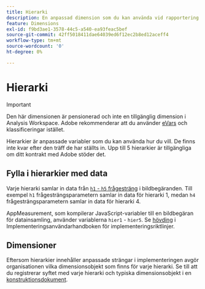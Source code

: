 ```yaml
---
title: Hierarki
description: En anpassad dimension som du kan använda vid rapportering.
feature: Dimensions
exl-id: f9bd3ae1-3578-44c5-a540-ea93feac5bef
source-git-commit: 42ff5018411dae64039ed6f12ec2b8ed12aceff4
workflow-type: tm+mt
source-wordcount: '0'
ht-degree: 0%

---
```


# Hierarki

>[!IMPORTANT]
>
>Den här dimensionen är pensionerad och inte en tillgänglig dimension i Analysis Workspace. Adobe rekommenderar att du använder [eVars](evar.md) och klassificeringar istället.

Hierarkier är anpassade variabler som du kan använda hur du vill. De finns inte kvar efter den träff de har ställts in. Upp till 5 hierarkier är tillgängliga om ditt kontrakt med Adobe stöder det.

## Fylla i hierarkier med data

Varje hierarki samlar in data från [`h1` - `h5` frågesträng](/help/implement/validate/query-parameters.md) i bildbegäranden. Till exempel `h1` frågesträngsparametern samlar in data för hierarki 1, medan `h4` frågesträngsparametern samlar in data för hierarki 4.

AppMeasurement, som kompilerar JavaScript-variabler till en bildbegäran för datainsamling, använder variablerna `hier1` - `hier5`. Se [hövding](/help/implement/vars/page-vars/hier.md) i Implementeringsanvändarhandboken för implementeringsriktlinjer.

## Dimensioner

Eftersom hierarkier innehåller anpassade strängar i implementeringen avgör organisationen vilka dimensionsobjekt som finns för varje hierarki. Se till att du registrerar syftet med varje hierarki och typiska dimensionsobjekt i en [konstruktionsdokument](/help/implement/prepare/solution-design.md).
